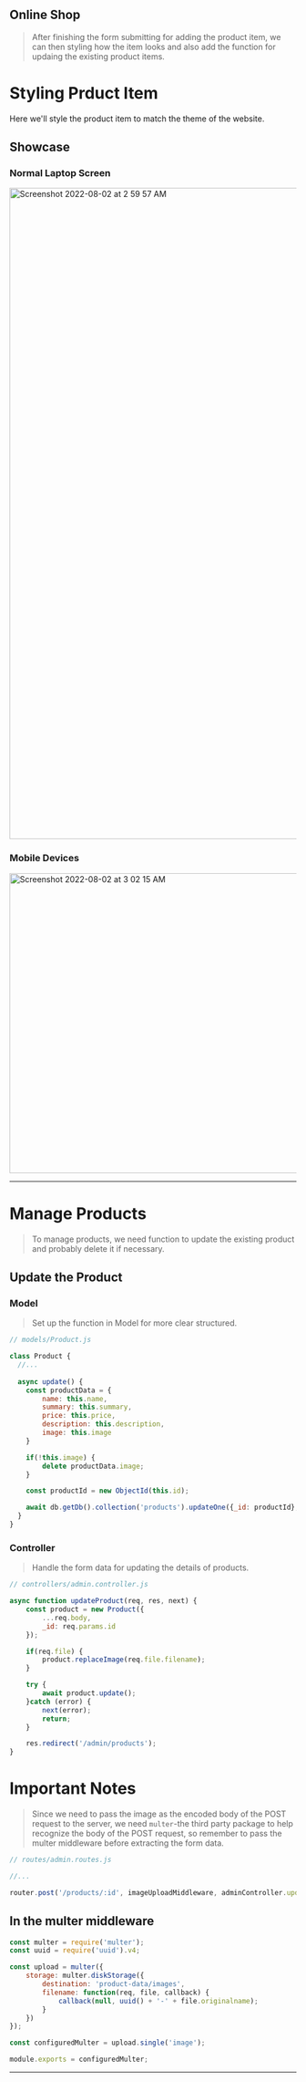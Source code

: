 ## Online Shop
> After finishing the form submitting for adding the product item, we can then styling how the item looks and also add the function for updaing the existing product items.

# Styling Prduct Item
Here we'll style the product item to match the theme of the website.
## Showcase
### Normal Laptop Screen
<img width="1142" alt="Screenshot 2022-08-02 at 2 59 57 AM" src="https://user-images.githubusercontent.com/82365010/182277192-57713d1e-dcd4-4017-999e-17d313755c92.png">

### Mobile Devices
<img width="526" alt="Screenshot 2022-08-02 at 3 02 15 AM" src="https://user-images.githubusercontent.com/82365010/182277200-0d1cbb73-5831-48b8-baba-ea9b018c39f5.png">

---

# Manage Products
> To manage products, we need function to update the existing product and probably delete it if necessary.
## Update the Product
### Model
> Set up the function in Model for more clear structured.
```js
// models/Product.js

class Product {
  //...
  
  async update() {
    const productData = {
        name: this.name,
        summary: this.summary,
        price: this.price,
        description: this.description,
        image: this.image
    }

    if(!this.image) {
        delete productData.image;
    }

    const productId = new ObjectId(this.id);

    await db.getDb().collection('products').updateOne({_id: productId}, {$set: productData});
  }
}
```

### Controller
> Handle the form data for updating the details of products.
```js
// controllers/admin.controller.js

async function updateProduct(req, res, next) {
    const product = new Product({
        ...req.body,
        _id: req.params.id
    });

    if(req.file) {
        product.replaceImage(req.file.filename);
    }

    try {
        await product.update();
    }catch (error) {
        next(error);
        return;
    }

    res.redirect('/admin/products');
}
```

# Important Notes
> Since we need to pass the image as the encoded body of the POST request to the server, we need `multer`-the third party package to help recognize the body of the POST request, so remember to pass the multer middleware before extracting the form data.
```js
// routes/admin.routes.js

//...

router.post('/products/:id', imageUploadMiddleware, adminController.updateProduct);
```
## In the multer middleware
```js
const multer = require('multer');
const uuid = require('uuid').v4;

const upload = multer({
    storage: multer.diskStorage({
        destination: 'product-data/images',
        filename: function(req, file, callback) {
            callback(null, uuid() + '-' + file.originalname);
        }
    })
});

const configuredMulter = upload.single('image');

module.exports = configuredMulter;
```

---
